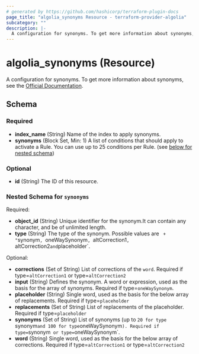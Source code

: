```yaml
---
# generated by https://github.com/hashicorp/terraform-plugin-docs
page_title: "algolia_synonyms Resource - terraform-provider-algolia"
subcategory: ""
description: |-
  A configuration for synonyms. To get more information about synonyms, see the Official Documentation https://www.algolia.com/doc/guides/managing-results/optimize-search-results/adding-synonyms/.
---
```


# algolia_synonyms (Resource)

A configuration for synonyms. To get more information about synonyms, see the [Official Documentation](https://www.algolia.com/doc/guides/managing-results/optimize-search-results/adding-synonyms/).



<!-- schema generated by tfplugindocs -->
## Schema

### Required

- **index_name** (String) Name of the index to apply synonyms.
- **synonyms** (Block Set, Min: 1) A list of conditions that should apply to activate a Rule. You can use up to 25 conditions per Rule. (see [below for nested schema](#nestedblock--synonyms))

### Optional

- **id** (String) The ID of this resource.

<a id="nestedblock--synonyms"></a>
### Nested Schema for `synonyms`

Required:

- **object_id** (String) Unique identifier for the synonym.It can contain any character, and be of unlimited length.
- **type** (String) The type of the synonym. Possible values are ` + "`synonym`, `oneWaySynonym`, `altCorrection1`, `altCorrection2` and `placeholder`.

Optional:

- **corrections** (Set of String) List of corrections of the `word`. Required if type=`altCorrection1` or type=`altCorrection2`
- **input** (String) Defines the synonym. A word or expression, used as the basis for the array of synonyms. Required if type=`oneWaySynonym`.
- **placeholder** (String) Single word, used as the basis for the below array of replacements.  Required if type=`placeholder`
- **replacements** (Set of String) List of replacements of the placeholder. Required if type=`placeholder`
- **synonyms** (Set of String) List of synonyms (up to `20 for type `synonym` and 100 for type `oneWaySynonym`). Required if type=`synonym` or type=`oneWaySynonym`.
- **word** (String) Single word, used as the basis for the below array of corrections. Required if type=`altCorrection1` or type=`altCorrection2`


